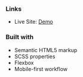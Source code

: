
### Links

- Live Site: [Demo](https://results-summary-component-three.vercel.app/)

### Built with

- Semantic HTML5 markup
- SCSS properties
- Flexbox
- Mobile-first workflow

 

